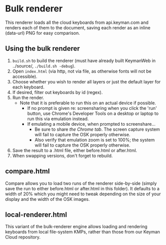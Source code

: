 # Bulk renderer

This renderer loads all the cloud keyboards from api.keyman.com and renders each of them to the document, saving each render as an inline (data-url) PNG for easy comparison.

## Using the bulk renderer

1. `build.sh` to build the renderer (must have already built KeymanWeb in ../source/, `./build.sh -debug`).
2. Open `index.html` (via http, not via file, as otherwise fonts will not be accessible).
3. Choose whether you wish to render all layers or just the default layer for each keyboard.
4. If desired, filter out keyboards by id (regex).
5. Run the render.
    - Note that it is preferable to run this on an actual device if possible.
      - If no prompt is given re: screensharing when you click the 'run' button, use Chrome's Developer Tools
        on a desktop or laptop to run this via emulation instead.
      - If emulating a mobile device, when prompted to screenshare...
          - Be sure to share _the Chrome tab_.  The screen capture system will fail to capture the OSK properly otherwise.
          - Also verify that emulation zoom is set to 100%; the system will fail to capture the OSK properly otherwise.
6. Save the result to a .html file, either before.html or after.html.
7. When swapping versions, don't forget to rebuild.

## compare.html

Compare allows you to load two runs of the renderer side-by-side (simply save the run to either before.html or after.html in this folder). It defaults to a width of 20% which you might need to tweak depending on the size of your display and the width of the OSK images.

## local-renderer.html

This variant of the bulk-renderer engine allows loading and rendering keyboards from local file-system KMPs,
rather than those from our Keyman Cloud repository.
